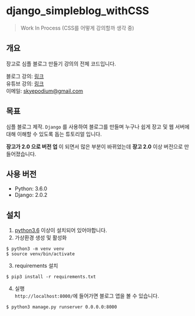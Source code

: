 # django_simpleblog_withCSS
> Work In Process (CSS를 어떻게 강의할까 생각 중)

## 개요  
장고로 심플 블로그 만들기 강의의 전체 코드입니다.     

블로그 강의: [링크](https://blog.naver.com/godori91/221197956351)    
유튜브 강의: [링크](https://youtu.be/xe1cufuUNGw)    
이메일: <skyepodium@gmail.com>     

## 목표
심플 블로그 제작.
`Django` 를 사용하여 블로그를 만들며 누구나 쉽게  장고 및 웹 서버에 대해 이해할 수 있도록 돕는 튜토리얼 입니다.      

**장고가 2.0 으로 버전 업** 이 되면서 많은 부분이 바뀌었는데 **장고 2.0** 이상 버전으로 만들어졌습니다.   

## 사용 버전
- Python: 3.6.0
- Django: 2.0.2     


## 설치

1. [python3.6](https://www.python.org/downloads/) 이상이 설치되어 있어야합니다.
2. 가상환경 생성 및 활성화
```
$ python3 -m venv venv
$ source venv/bin/activate
```

3. requirements 설치
```
$ pip3 install -r requirements.txt
```
4. 실행   
`http://localhost:8000/`에 들어가면 블로그 앱을 볼 수 있습니다.        
```
$ python3 manage.py runserver 0.0.0.0:8000
```
